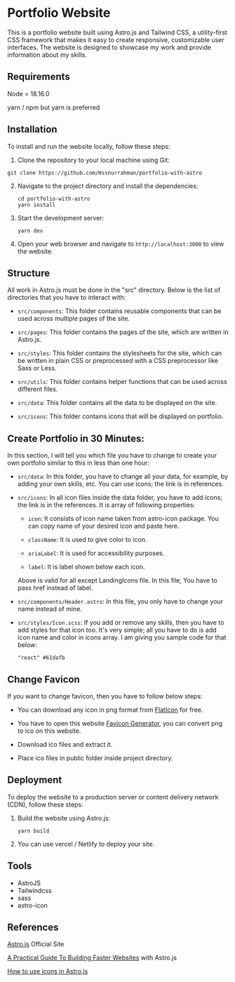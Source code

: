 # Portfolio Website

This is a portfolio website built using Astro.js and Tailwind CSS, a utility-first CSS framework that makes it easy to create responsive, customizable user interfaces. The website is designed to showcase my work and provide information about my skills.

## Requirements

Node = 18.16.0

yarn / npm but yarn is preferred

## Installation

To install and run the website locally, follow these steps:

1. Clone the repository to your local machine using Git:

`git clone https://github.com/Hssnurrahman/portfolio-with-astro`

2. Navigate to the project directory and install the dependencies:

   `cd portfolio-with-astro`  
   `yarn install`

3. Start the development server:

   `yarn dev`

4. Open your web browser and navigate to `http://localhost:3000` to view the website.

## Structure

All work in Astro.js must be done in the "src" directory. Below is the list of directories that you have to interact with:

- `src/components`: This folder contains reusable components that can be used across multiple pages of the site.

- `src/pages`: This folder contains the pages of the site, which are written in Astro.js.

- `src/styles`: This folder contains the stylesheets for the site, which can be written in plain CSS or preprocessed with a CSS preprocessor like Sass or Less.

- `src/utils`: This folder contains helper functions that can be used across different files.

- `src/data`: This folder contains all the data to be displayed on the site.

- `src/icons`: This folder contains icons that will be displayed on portfolio.

## Create Portfolio in 30 Minutes:

In this section, I will tell you which file you have to change to create your own portfolio similar to this in less than one hour:

- `src/data`: In this folder, you have to change all your data, for example, by adding your own skills, etc. You can use icons; the link is in references.

- `src/icons`: In all icon files inside the data folder, you have to add icons; the link is in the references. It is array of following properties:

  - `icon`: It consists of icon name taken from astro-icon package. You can copy name of your desired icon and paste here.

  - `className`: It is used to give color to icon.

  - `ariaLabel`: It is used for accessibility purposes.

  - `label`: It is label shown below each icon.

  Above is valid for all except LandingIcons file. In this file, You have to pass href instead of label.

- `src/components/Header.astro`: In this file, you only have to change your name instead of mine.

- `src/styles/Icon.scss`: If you add or remove any skills, then you have to add styles for that icon too. It's very simple; all you have to do is add icon name and color in icons array. I am giving you sample code for that below:

  `"react" #61dafb`

## Change Favicon

If you want to change favicon, then you have to follow below steps:

- You can download any icon in png format from [FlatIcon](www.flaticon.com) for free.

- You have to open this website [Favicon Generator](https://favicon.io/favicon-converter), you can convert png to ico on this website.

- Download ico files and extract it.

- Place ico files in public folder inside project directory.

## Deployment

To deploy the website to a production server or content delivery network (CDN), follow these steps:

1. Build the website using Astro.js:

   `yarn build`

2. You can use vercel / Netlify to deploy your site.

## Tools

- AstroJS
- Tailwindcss
- sass
- astro-icon

## References

[Astro.js](https://astro.build) Official Site

[A Practical Guide To Building Faster Websites](https://app.daily.dev/posts/6NVfwGnI2) with Astro.js

[How to use icons in Astro.js](https://icones.js.org/)
